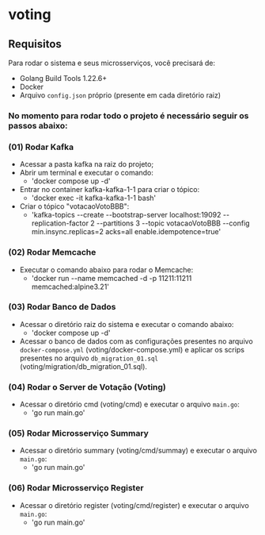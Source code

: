 # voting

## Requisitos
Para rodar o sistema e seus microsserviços, você precisará de:
- Golang Build Tools 1.22.6+ 
- Docker
- Arquivo `config.json` próprio (presente em cada diretório raiz)



### No momento para rodar todo o projeto é necessário seguir os passos abaixo:
### (01) Rodar Kafka
- Acessar a pasta kafka na raiz do projeto;
- Abrir um terminal e executar o comando:
    - 'docker compose up -d'
- Entrar no container kafka-kafka-1-1 para criar o tópico:
    - 'docker exec -it kafka-kafka-1-1 bash'
- Criar o tópico "votacaoVotoBBB":
    - 'kafka-topics --create --bootstrap-server localhost:19092 --replication-factor 2 --partitions 3 --topic votacaoVotoBBB --config min.insync.replicas=2 acks=all enable.idempotence=true'

### (02) Rodar Memcache
- Executar o comando abaixo para rodar o Memcache:
    - 'docker run --name memcached -d -p 11211:11211 memcached:alpine3.21'

### (03) Rodar Banco de Dados
- Acessar o diretório raiz do sistema e executar o comando abaixo: 
    - 'docker compose up -d'
- Acessar o banco de dados com as configurações presentes no arquivo `docker-compose.yml` (voting/docker-compose.yml) e aplicar os scrips presentes no arquivo `db_migration_01.sql` (voting/migration/db_migration_01.sql).

### (04) Rodar o Server de Votação (Voting)
- Acessar o diretório cmd (voting/cmd) e executar o arquivo `main.go`:
    - 'go run main.go'

### (05) Rodar Microsserviço Summary
- Acessar o diretório summary (voting/cmd/summay) e executar o arquivo `main.go`:
    - 'go run main.go'

### (06) Rodar Microsserviço Register
- Acessar o diretório register (voting/cmd/register) e executar o arquivo `main.go`:
    - 'go run main.go'
